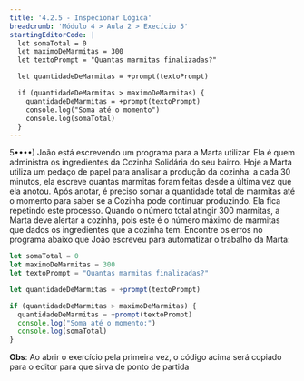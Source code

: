 ```yaml
---
title: '4.2.5 - Inspecionar Lógica'
breadcrumb: 'Módulo 4 > Aula 2 > Execício 5'
startingEditorCode: | 
  let somaTotal = 0
  let maximoDeMarmitas = 300
  let textoPrompt = "Quantas marmitas finalizadas?"

  let quantidadeDeMarmitas = +prompt(textoPrompt)

  if (quantidadeDeMarmitas > maximoDeMarmitas) {
    quantidadeDeMarmitas = +prompt(textoPrompt)
    console.log("Soma até o momento")
    console.log(somaTotal)
  }
---
```


5••••) João está escrevendo um programa para a Marta utilizar. Ela é quem administra os ingredientes da Cozinha Solidária do seu bairro. Hoje a Marta utiliza um pedaço de papel para analisar a produção da cozinha: a cada 30 minutos, ela escreve quantas marmitas foram feitas desde a última vez que ela anotou. Após anotar, é preciso somar a quantidade total de marmitas até o momento para saber se a Cozinha pode continuar produzindo. Ela fica repetindo este processo. Quando o número total atingir 300 marmitas, a Marta deve alertar a cozinha, pois este é o número máximo de marmitas que dados os ingredientes que a cozinha tem. Encontre os erros no programa abaixo que João escreveu para automatizar o trabalho da Marta:

```js
let somaTotal = 0
let maximoDeMarmitas = 300
let textoPrompt = "Quantas marmitas finalizadas?"

let quantidadeDeMarmitas = +prompt(textoPrompt)

if (quantidadeDeMarmitas > maximoDeMarmitas) {
  quantidadeDeMarmitas = +prompt(textoPrompt)
  console.log("Soma até o momento:")
  console.log(somaTotal)
}
```

**Obs**: Ao abrir o exercício pela primeira vez, o código acima será copiado para o editor para que sirva de ponto de partida

